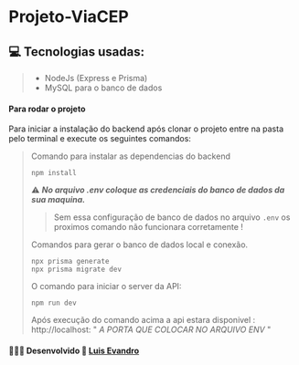 # Projeto-ViaCEP

## 💻 Tecnologias usadas:

> - NodeJs (Express e Prisma)
> - MySQL para o banco de dados

#### Para rodar o projeto

Para iniciar a instalação do backend após clonar o projeto entre na pasta pelo terminal e execute os seguintes comandos:

> Comando para instalar as dependencias do backend
>
> ```
> npm install
> ```
>
> :warning: **_No arquivo .env coloque as credenciais do banco de dados da sua maquina._**
>
> > Sem essa configuração de banco de dados no arquivo `.env` os proximos comando não funcionara corretamente !
>
> Comandos para gerar o banco de dados local e conexão.
>
> ```
> npx prisma generate
> npx prisma migrate dev
> ```
>
> O comando para iniciar o server da API:
>
> ```
> npm run dev
> ```
>
> Após execução do comando acima a api estara disponivel : http://localhost: " _A PORTA QUE COLOCAR NO ARQUIVO ENV_ "

#### **👨🏻‍💻 Desenvolvido 💙 [Luis Evandro](https://github.com/LuisEvandro)**
